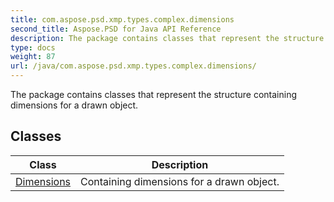 ```yaml
---
title: com.aspose.psd.xmp.types.complex.dimensions
second_title: Aspose.PSD for Java API Reference
description: The package contains classes that represent the structure containing dimensions for a drawn object.
type: docs
weight: 87
url: /java/com.aspose.psd.xmp.types.complex.dimensions/
---
```



The package contains classes that represent the structure containing dimensions for a drawn object.


## Classes

| Class | Description |
| --- | --- |
| [Dimensions](../com.aspose.psd.xmp.types.complex.dimensions/dimensions) | Containing dimensions for a drawn object. |
